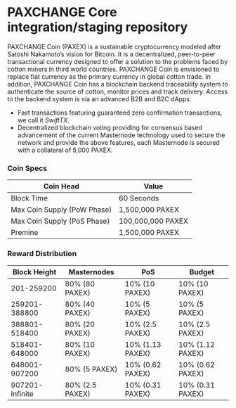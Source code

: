 PAXCHANGE Core integration/staging repository
=================================================

PAXCHANGE Coin (PAXEX) is a sustainable cryptocurrency modeled after Satoshi Nakamoto’s vision for Bitcoin. It is a decentralized, peer-to-peer transactional currency designed to offer a solution to the problems faced by cotton miners in third world countries. PAXCHANGE Coin is envisioned to replace fiat currency as the primary currency in global cotton trade. In addition, PAXCHANGE Coin has a blockchain backend traceability system to authenticate the source of cotton, monitor prices and track delivery. Access to the backend system is via an advanced B2B and B2C dApps.

- Fast transactions featuring guaranteed zero confirmation transactions, we call it _SwiftTX_.
- Decentralized blockchain voting providing for consensus based advancement of the current Masternode
  technology used to secure the network and provide the above features, each Masternode is secured
  with a collateral of 5,000 PAXEX.


### Coin Specs
| **Coin Head**               | **Value**        |
|-----------------------------|------------------|
| Block Time                  | 60 Seconds       |
| Max Coin Supply (PoW Phase) | 1,500,000 PAXEX  |
| Max Coin Supply (PoS Phase) | 100,000,000 PAXEX|
| Premine                     | 1,500,000 PAXEX  |

### Reward Distribution

| **Block Height** | **Masternodes**  | **PoS**          | **Budget**       |
|------------------|------------------|------------------|------------------|
| 201-259200       | 80% (80 PAXEX)   | 10% (10 PAXEX)   | 10% (10 PAXEX)   |
| 259201-388800    | 80% (40 PAXEX)   | 10% (5 PAXEX)    | 10% (5 PAXEX)    |
| 388801-518400    | 80% (20 PAXEX)   | 10% (2.5 PAXEX)  | 10% (2.5 PAXEX)  |
| 518401-648000    | 80% (10 PAXEX)   | 10% (1.13 PAXEX) | 10% (1.12 PAXEX) |
| 648001-907200    | 80% (5 PAXEX)    | 10% (0.62 PAXEX) | 10% (0.62 PAXEX) |
| 907201-Infinite  | 80% (2.5 PAXEX)  | 10% (0.31 PAXEX) | 10% (0.31 PAXEX) |
